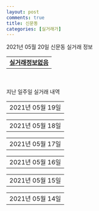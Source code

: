 ```yaml
---
layout: post
comments: true
title: 신문동
categories: [실거래가]
---
```


2021년 05월 20일 신문동 실거래 정보

<table>
  <tr>
    <td colspan="4" style="font-weight: bold;"><a href="https://search.naver.com/search.naver?query=실거래정보없음">실거래정보없음</a></td>
  </tr>
    
</table>
    
<div style="margin-top: 50px; margin-bottom: 13px">지난 일주일 실거래 내역</div>

  <table style="width: 100%; margin-bottom: 1px">
      <tr class="header">
        <td>2021년 05월 19일</td>
      </tr>
      <tr class="child" style="display: none">
        <td>
            
        <table>
          <tr>
            <td colspan="4" style="font-weight: bold;"><a href="https://search.naver.com/search.naver?query=장유경동리인하이스트">장유경동리인하이스트</a></td>
          </tr>

          <tr>
            <td>전세</td>
            <td>17층</td>
            <td>73.8892㎡</td>
            <td>계약일 2021-04-14</td>
          </tr>
          <tr>
            <td colspan="4">21,000</td>
          </tr>
    
          <tr>
            <td>전세</td>
            <td>28층</td>
            <td>73.8892㎡</td>
            <td>계약일 2021-05-14</td>
          </tr>
          <tr>
            <td colspan="4">24,000</td>
          </tr>
    
        </table>
        <table style="margin-top: 5px">
          <tr>
            <td colspan="4" style="font-weight: bold;"><a href="https://search.naver.com/search.naver?query=김해율하 더스카이시티 제니스앤프라우">김해율하 더스카이시티 제니스앤프라우</a></td>
          </tr>
    
          <tr>
            <td>전매</td>
            <td>21층</td>
            <td>102.9094㎡</td>
            <td>계약일 2021-04-27</td>
          </tr>
          <tr>
            <td colspan="4">53,830</td>
          </tr>
    
          <tr>
            <td>전매</td>
            <td>29층</td>
            <td>102.9094㎡</td>
            <td>계약일 2021-04-30</td>
          </tr>
          <tr>
            <td colspan="4">53,330</td>
          </tr>
    
          <tr>
            <td>전매</td>
            <td>1층</td>
            <td>102.9094㎡</td>
            <td>계약일 2021-04-29</td>
          </tr>
          <tr>
            <td colspan="4">51,740</td>
          </tr>
    
          <tr>
            <td>전매</td>
            <td>4층</td>
            <td>102.9094㎡</td>
            <td>계약일 2021-04-28</td>
          </tr>
          <tr>
            <td colspan="4">49,670</td>
          </tr>
    
          <tr>
            <td>전매</td>
            <td>37층</td>
            <td>84.7942㎡</td>
            <td>계약일 2021-04-29</td>
          </tr>
          <tr>
            <td colspan="4">42,830</td>
          </tr>
    
          <tr>
            <td>전매</td>
            <td>21층</td>
            <td>84.9432㎡</td>
            <td>계약일 2021-05-04</td>
          </tr>
          <tr>
            <td colspan="4">41,710</td>
          </tr>
    
          <tr>
            <td>전매</td>
            <td>10층</td>
            <td>84.9432㎡</td>
            <td>계약일 2021-04-28</td>
          </tr>
          <tr>
            <td colspan="4">39,910</td>
          </tr>
    
          <tr>
            <td>전매</td>
            <td>9층</td>
            <td>84.9432㎡</td>
            <td>계약일 2021-04-27</td>
          </tr>
          <tr>
            <td colspan="4">38,820</td>
          </tr>
    
          <tr>
            <td>전매</td>
            <td>3층</td>
            <td>84.7942㎡</td>
            <td>계약일 2021-04-28</td>
          </tr>
          <tr>
            <td colspan="4">37,730</td>
          </tr>
    
        </table>
        <table style="margin-top: 5px">
          <tr>
            <td colspan="4" style="font-weight: bold;"><a href="https://search.naver.com/search.naver?query=대청천 경동리인 뷰">대청천 경동리인 뷰</a></td>
          </tr>
    
          <tr>
            <td>전매</td>
            <td>5층</td>
            <td>84.9062㎡</td>
            <td>계약일 2021-05-18</td>
          </tr>
          <tr>
            <td colspan="4">39,850</td>
          </tr>
    
          <tr>
            <td>전매</td>
            <td>19층</td>
            <td>67.7126㎡</td>
            <td>계약일 2021-05-14</td>
          </tr>
          <tr>
            <td colspan="4">32,900</td>
          </tr>
    
        </table>
    
        </td>
      </tr>
  </table>
    
  <table style="width: 100%; margin-bottom: 1px">
      <tr class="header">
        <td>2021년 05월 18일</td>
      </tr>
      <tr class="child" style="display: none">
        <td>
            
        <table>
          <tr>
            <td colspan="4" style="font-weight: bold;"><a href="https://search.naver.com/search.naver?query=SG이너스">SG이너스</a></td>
          </tr>

          <tr>
            <td>매매</td>
            <td>6층</td>
            <td>30.0975㎡</td>
            <td>계약일 2021-05-14</td>
          </tr>
          <tr>
            <td colspan="4">5,600<br>기존최고가 5,600</td>
          </tr>
    
        </table>
        <table style="margin-top: 5px">
          <tr>
            <td colspan="4" style="font-weight: bold;"><a href="https://search.naver.com/search.naver?query=장유경동리인하이스트">장유경동리인하이스트</a></td>
          </tr>
    
          <tr>
            <td>매매</td>
            <td>33층</td>
            <td>78.9971㎡</td>
            <td>계약일 2021-05-15</td>
          </tr>
          <tr>
            <td colspan="4">34,300<br>기존최고가 34,300</td>
          </tr>
    
          <tr>
            <td>매매</td>
            <td>14층</td>
            <td>78.9971㎡</td>
            <td>계약일 2021-05-01</td>
          </tr>
          <tr>
            <td colspan="4">31,000<br>기존최고가 31,000</td>
          </tr>
    
          <tr>
            <td>매매</td>
            <td>35층</td>
            <td>65.6949㎡</td>
            <td>계약일 2021-05-09</td>
          </tr>
          <tr>
            <td colspan="4">27,100<br>기존최고가 27,100</td>
          </tr>
    
          <tr>
            <td>매매</td>
            <td>13층</td>
            <td>65.9936㎡</td>
            <td>계약일 2021-05-07</td>
          </tr>
          <tr>
            <td colspan="4">25,700<br>기존최고가 25,700</td>
          </tr>
    
        </table>
        <table style="margin-top: 5px">
          <tr>
            <td colspan="4" style="font-weight: bold;"><a href="https://search.naver.com/search.naver?query=김해율하 더스카이시티 제니스앤프라우">김해율하 더스카이시티 제니스앤프라우</a></td>
          </tr>
    
          <tr>
            <td>전매</td>
            <td>36층</td>
            <td>84.9432㎡</td>
            <td>계약일 2021-05-02</td>
          </tr>
          <tr>
            <td colspan="4">43,130</td>
          </tr>
    
          <tr>
            <td>전매</td>
            <td>44층</td>
            <td>84.9432㎡</td>
            <td>계약일 2021-04-28</td>
          </tr>
          <tr>
            <td colspan="4">42,050</td>
          </tr>
    
          <tr>
            <td>전매</td>
            <td>36층</td>
            <td>84.7942㎡</td>
            <td>계약일 2021-05-14</td>
          </tr>
          <tr>
            <td colspan="4">41,910</td>
          </tr>
    
          <tr>
            <td>전매</td>
            <td>21층</td>
            <td>84.9432㎡</td>
            <td>계약일 2021-05-01</td>
          </tr>
          <tr>
            <td colspan="4">41,710</td>
          </tr>
    
          <tr>
            <td>전매</td>
            <td>34층</td>
            <td>84.7942㎡</td>
            <td>계약일 2021-05-16</td>
          </tr>
          <tr>
            <td colspan="4">41,510</td>
          </tr>
    
          <tr>
            <td>전매</td>
            <td>34층</td>
            <td>84.9432㎡</td>
            <td>계약일 2021-04-30</td>
          </tr>
          <tr>
            <td colspan="4">41,230</td>
          </tr>
    
          <tr>
            <td>전매</td>
            <td>30층</td>
            <td>84.9432㎡</td>
            <td>계약일 2021-04-30</td>
          </tr>
          <tr>
            <td colspan="4">41,130</td>
          </tr>
    
          <tr>
            <td>전매</td>
            <td>15층</td>
            <td>84.9432㎡</td>
            <td>계약일 2021-04-27</td>
          </tr>
          <tr>
            <td colspan="4">39,910</td>
          </tr>
    
        </table>
        <table style="margin-top: 5px">
          <tr>
            <td colspan="4" style="font-weight: bold;"><a href="https://search.naver.com/search.naver?query=대청천 경동리인 뷰">대청천 경동리인 뷰</a></td>
          </tr>
    
          <tr>
            <td>전매</td>
            <td>28층</td>
            <td>84.9992㎡</td>
            <td>계약일 2021-04-26</td>
          </tr>
          <tr>
            <td colspan="4">42,650</td>
          </tr>
    
          <tr>
            <td>전매</td>
            <td>29층</td>
            <td>84.9062㎡</td>
            <td>계약일 2021-04-30</td>
          </tr>
          <tr>
            <td colspan="4">40,650</td>
          </tr>
    
          <tr>
            <td>전매</td>
            <td>21층</td>
            <td>84.9062㎡</td>
            <td>계약일 2021-04-30</td>
          </tr>
          <tr>
            <td colspan="4">40,650</td>
          </tr>
    
          <tr>
            <td>전매</td>
            <td>20층</td>
            <td>84.9062㎡</td>
            <td>계약일 2021-04-29</td>
          </tr>
          <tr>
            <td colspan="4">40,650</td>
          </tr>
    
          <tr>
            <td>전매</td>
            <td>7층</td>
            <td>84.9062㎡</td>
            <td>계약일 2021-04-26</td>
          </tr>
          <tr>
            <td colspan="4">39,800</td>
          </tr>
    
          <tr>
            <td>전매</td>
            <td>15층</td>
            <td>67.7126㎡</td>
            <td>계약일 2021-04-28</td>
          </tr>
          <tr>
            <td colspan="4">33,000</td>
          </tr>
    
          <tr>
            <td>전매</td>
            <td>7층</td>
            <td>67.7126㎡</td>
            <td>계약일 2021-04-30</td>
          </tr>
          <tr>
            <td colspan="4">31,040</td>
          </tr>
    
        </table>
    
        </td>
      </tr>
  </table>
    
  <table style="width: 100%; margin-bottom: 1px">
      <tr class="header">
        <td>2021년 05월 17일</td>
      </tr>
      <tr class="child" style="display: none">
        <td>
            
        <table>
          <tr>
            <td colspan="4" style="font-weight: bold;"><a href="https://search.naver.com/search.naver?query=실거래정보없음">실거래정보없음</a></td>
          </tr>

        </table>
    
        </td>
      </tr>
  </table>
    
  <table style="width: 100%; margin-bottom: 1px">
      <tr class="header">
        <td>2021년 05월 16일</td>
      </tr>
      <tr class="child" style="display: none">
        <td>
            
        <table>
          <tr>
            <td colspan="4" style="font-weight: bold;"><a href="https://search.naver.com/search.naver?query=실거래정보없음">실거래정보없음</a></td>
          </tr>

        </table>
    
        </td>
      </tr>
  </table>
    
  <table style="width: 100%; margin-bottom: 1px">
      <tr class="header">
        <td>2021년 05월 15일</td>
      </tr>
      <tr class="child" style="display: none">
        <td>
            
        <table>
          <tr>
            <td colspan="4" style="font-weight: bold;"><a href="https://search.naver.com/search.naver?query=김해율하 더스카이시티 제니스앤프라우">김해율하 더스카이시티 제니스앤프라우</a></td>
          </tr>

          <tr>
            <td>전매</td>
            <td>46층</td>
            <td>84.9432㎡</td>
            <td>계약일 2021-04-27</td>
          </tr>
          <tr>
            <td colspan="4">44,540</td>
          </tr>
    
          <tr>
            <td>전매</td>
            <td>36층</td>
            <td>84.9432㎡</td>
            <td>계약일 2021-04-26</td>
          </tr>
          <tr>
            <td colspan="4">41,230</td>
          </tr>
    
          <tr>
            <td>전매</td>
            <td>18층</td>
            <td>84.7942㎡</td>
            <td>계약일 2021-05-06</td>
          </tr>
          <tr>
            <td colspan="4">41,090</td>
          </tr>
    
          <tr>
            <td>전매</td>
            <td>27층</td>
            <td>84.9432㎡</td>
            <td>계약일 2021-04-28</td>
          </tr>
          <tr>
            <td colspan="4">40,410</td>
          </tr>
    
          <tr>
            <td>전매</td>
            <td>5층</td>
            <td>84.9432㎡</td>
            <td>계약일 2021-05-01</td>
          </tr>
          <tr>
            <td colspan="4">38,220</td>
          </tr>
    
          <tr>
            <td>전매</td>
            <td>2층</td>
            <td>64.9409㎡</td>
            <td>계약일 2021-05-02</td>
          </tr>
          <tr>
            <td colspan="4">29,750</td>
          </tr>
    
        </table>
        <table style="margin-top: 5px">
          <tr>
            <td colspan="4" style="font-weight: bold;"><a href="https://search.naver.com/search.naver?query=대청천 경동리인 뷰">대청천 경동리인 뷰</a></td>
          </tr>
    
          <tr>
            <td>전매</td>
            <td>16층</td>
            <td>114.1432㎡</td>
            <td>계약일 2021-05-10</td>
          </tr>
          <tr>
            <td colspan="4">52,030</td>
          </tr>
    
          <tr>
            <td>전매</td>
            <td>31층</td>
            <td>84.9062㎡</td>
            <td>계약일 2021-04-30</td>
          </tr>
          <tr>
            <td colspan="4">41,050</td>
          </tr>
    
          <tr>
            <td>전매</td>
            <td>32층</td>
            <td>84.9062㎡</td>
            <td>계약일 2021-04-19</td>
          </tr>
          <tr>
            <td colspan="4">40,350</td>
          </tr>
    
          <tr>
            <td>전매</td>
            <td>10층</td>
            <td>84.9062㎡</td>
            <td>계약일 2021-05-09</td>
          </tr>
          <tr>
            <td colspan="4">39,200</td>
          </tr>
    
          <tr>
            <td>전매</td>
            <td>4층</td>
            <td>84.9062㎡</td>
            <td>계약일 2021-04-28</td>
          </tr>
          <tr>
            <td colspan="4">38,550</td>
          </tr>
    
          <tr>
            <td>전매</td>
            <td>18층</td>
            <td>67.7126㎡</td>
            <td>계약일 2021-05-06</td>
          </tr>
          <tr>
            <td colspan="4">33,500</td>
          </tr>
    
          <tr>
            <td>전매</td>
            <td>29층</td>
            <td>67.7126㎡</td>
            <td>계약일 2021-04-26</td>
          </tr>
          <tr>
            <td colspan="4">32,170</td>
          </tr>
    
        </table>
    
        </td>
      </tr>
  </table>
    
  <table style="width: 100%; margin-bottom: 1px">
      <tr class="header">
        <td>2021년 05월 14일</td>
      </tr>
      <tr class="child" style="display: none">
        <td>
            
        <table>
          <tr>
            <td colspan="4" style="font-weight: bold;"><a href="https://search.naver.com/search.naver?query=장유경동리인하이스트">장유경동리인하이스트</a></td>
          </tr>

          <tr>
            <td>월세</td>
            <td>29층</td>
            <td>73.8892㎡</td>
            <td>계약일 2021-04-20</td>
          </tr>
          <tr>
            <td colspan="4">65 (3,000)</td>
          </tr>
    
        </table>
        <table style="margin-top: 5px">
          <tr>
            <td colspan="4" style="font-weight: bold;"><a href="https://search.naver.com/search.naver?query=김해율하 더스카이시티 제니스앤프라우">김해율하 더스카이시티 제니스앤프라우</a></td>
          </tr>
    
          <tr>
            <td>전매</td>
            <td>17층</td>
            <td>84.9432㎡</td>
            <td>계약일 2021-05-13</td>
          </tr>
          <tr>
            <td colspan="4">38,220</td>
          </tr>
    
        </table>
    
        </td>
      </tr>
  </table>
    

